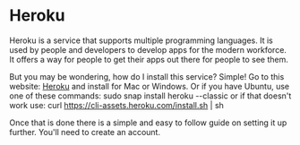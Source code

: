 
# Heroku

Heroku is a service that supports multiple programming languages. It is used by people and developers to develop apps for the modern workforce. It offers a way for people to get their apps out there for people to see them. 

But you may be wondering, how do I install this service? 
Simple! Go to this website: [Heroku](https://devcenter.heroku.com/articles/getting-started-with-nodejs#set-up) and install for Mac or Windows. 
Or if you have Ubuntu, use one of these commands: sudo snap install heroku --classic or if that doesn't work use: curl https://cli-assets.heroku.com/install.sh | sh

Once that is done there is a simple and easy to follow guide on setting it up further. You'll need to create an account. 
